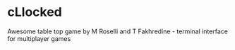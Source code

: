 # cLlocked
Awesome table top game by M Roselli and T Fakhredine - terminal interface for multiplayer games
